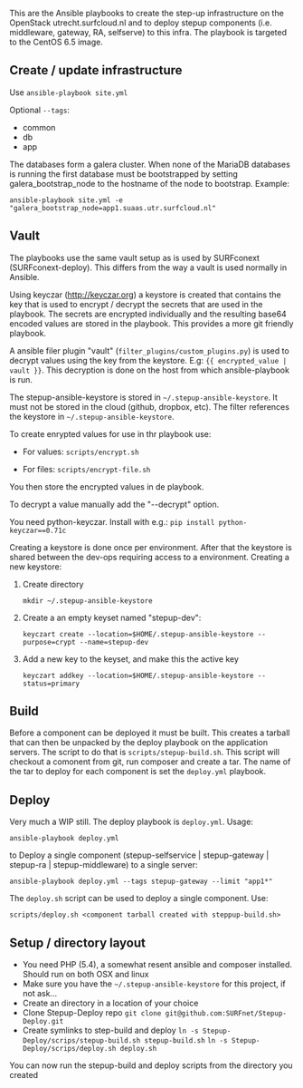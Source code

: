 This are the Ansible playbooks to create the step-up infrastructure on the OpenStack utrecht.surfcloud.nl and to deploy stepup components (i.e. middleware, gateway, RA, selfserve) to this infra. The playbook is targeted to the CentOS 6.5 image.

Create / update infrastructure
------------------------------

Use `ansible-playbook site.yml`

Optional `--tags`:

* common
* db
* app

The databases form a galera cluster. When none of the MariaDB databases is running the first database must be bootstrapped by setting galera_bootstrap_node to the hostname of the node to bootstrap. Example: 

`ansible-playbook site.yml -e "galera_bootstrap_node=app1.suaas.utr.surfcloud.nl"`


Vault
-----

The playbooks use the same vault setup as is used by SURFconext (SURFconext-deploy). This differs from the way a vault is used normally in Ansible. 

Using keyczar (http://keyczar.org) a keystore is created that contains the key that is used to encrypt / decrypt the secrets that are used in the playbook. The secrets are encrypted individually and the resulting base64 encoded values are stored in the playbook. This provides a more git friendly playbook.

A ansible filer plugin "vault" (`filter_plugins/custom_plugins.py`) is used to decrypt values using the key from the keystore. E.g: `{{ encrypted_value | vault }}`. This decryption is done on the host from which ansible-playbook is run. 

The stepup-ansible-keystore is stored in `~/.stepup-ansible-keystore`. It must not be stored in the cloud (github, dropbox, etc). The filter references the keystore in `~/.stepup-ansible-keystore`. 

To create enrypted values for use in thr playbook use:

* For values: `scripts/encrypt.sh`

* For files: `scripts/encrypt-file.sh`

You then store the encrypted values in de playbook.

To decrypt a value manually add the "--decrypt" option.

You need python-keyczar. Install with e.g.:
`pip install python-keyczar==0.71c`


Creating a keystore is done once per environment. After that the keystore is shared between the dev-ops requiring access to a environment. Creating a new keystore:

1. Create directory

   `mkdir ~/.stepup-ansible-keystore`
   
2. Create a an empty keyset named "stepup-dev": 
   
   `keyczart create --location=$HOME/.stepup-ansible-keystore --purpose=crypt --name=stepup-dev`

3. Add a new key to the keyset, and make this the active key

   `keyczart addkey --location=$HOME/.stepup-ansible-keystore --status=primary`


Build
-----

Before a component can be deployed it must be built. This creates a tarball that can then be unpacked by the deploy playbook on the application servers. The script to do that is `scripts/stepup-build.sh`. This script will checkout a comonent from git, run composer and create a tar. The name of the tar to deploy for each component is set the `deploy.yml` playbook.


Deploy
------

Very much a WIP still. The deploy playbook is `deploy.yml`. Usage:

   `ansible-playbook deploy.yml` 

to Deploy a single component (stepup-selfservice | stepup-gateway | stepup-ra | stepup-middleware) to a single server:

   `ansible-playbook deploy.yml --tags stepup-gateway --limit "app1*"`
   
The `deploy.sh` script can be used to deploy a single component. Use:

   `scripts/deploy.sh <component tarball created with steppup-build.sh>`
   

Setup / directory layout
------------------------

* You need PHP (5.4), a somewhat resent ansible and composer installed. Should run on both OSX and linux
* Make sure you have the `~/.stepup-ansible-keystore` for this project, if not ask...
* Create an directory in a location of your choice
* Clone Stepup-Deploy repo
  `git clone git@github.com:SURFnet/Stepup-Deploy.git`
* Create symlinks to step-build and deploy
  `ln -s Stepup-Deploy/scrips/stepup-build.sh stepup-build.sh`
  `ln -s Stepup-Deploy/scrips/deploy.sh deploy.sh`

You can now run the stepup-build and deploy scripts from the directory you created 
